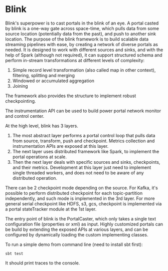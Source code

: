 # Blink

Blink's superpower is to cast portals in the blink of an eye. A portal casted by blink is a one-way gate across space-time,
which pulls data from some source location (potentially data from the past), and push to another sink location.
The purpose of the blink framework is to build scalable data streaming pipelines with ease, by creating a network of diverse portals as needed.
It is designed to work with different sources and sinks, and with the help of Spark (although not required),
it can support structured schema and perform in-stream transformations at different levels of complexity:
 1. Simple record level transformation (also called map in other context), filtering, splitting and merging
 2. Windowed or accumulated aggregation
 3. Joining

The framework also provides the structure to implement robust checkpointing.

The instrumentation API can be used to build power portal network monitor and control center.

At the high level, blink has 3 layers.
 1. The most abstract layer performs a portal control loop that pulls data from source, transform, push and checkpoint. Metrics collection and instrumentation APIs are exposed at this layer.
 2. The next layer uses distributed framework like Spark, to implement the portal operations at scale.
 3. Then the next layer deals with specific sources and sinks, checkpoints, and their metrics.
Development at this layer just need to implement single threaded workers, and does not need to be aware of any distributed operation.

There can be 2 checkpoint mode depending on the source. For Kafka, it's possible to perform distributed checkpoint for each topic-partition independently, and such mode is implemented in the 3rd layer.
For more general serial checkpoint like HDFS, s3, gcs, checkpoint is implemented via a portal stateTracker module at the 1st layer.

The entry point of blink is the PortalCaster, which only takes a single text configuration file (properties or xml) as input.
Highly customized portals can be build by extending the exposed APIs at various layers, and can be configured by dynamically loading the custom implementing classes.

To run a simple demo from command line (need to install sbt first):

`sbt test`

It should print traces to the console.